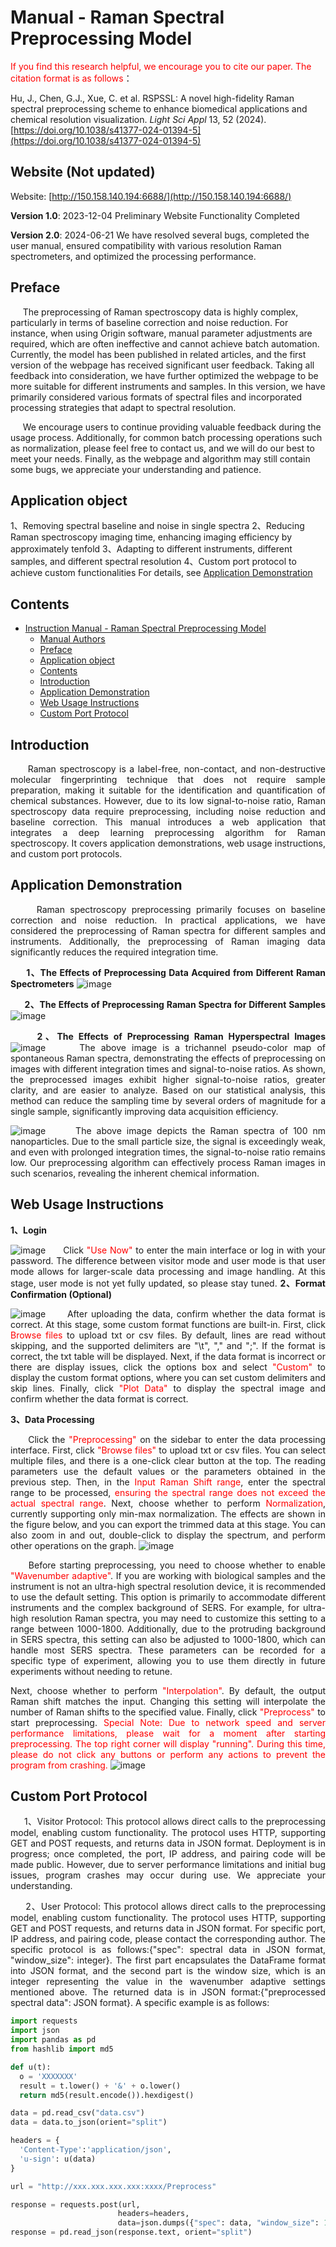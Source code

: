 # Manual - Raman Spectral Preprocessing Model

<span style="color: red;">If you find this research helpful, we encourage you to cite our paper. The citation format is as follows</span>：

Hu, J., Chen, G.J., Xue, C. et al. RSPSSL: A novel high-fidelity Raman spectral preprocessing scheme to enhance biomedical applications and chemical resolution visualization. *Light Sci Appl* 13, 52 (2024). [https://doi.org/10.1038/s41377-024-01394-5](https://doi.org/10.1038/s41377-024-01394-5)


## Website (**Not updated**)
Website: [http://150.158.140.194:6688/](http://150.158.140.194:6688/)

**Version 1.0**: 2023-12-04  Preliminary Website Functionality Completed

**Version 2.0**: 2024-06-21  We have resolved several bugs, completed the user manual, ensured compatibility with various resolution Raman spectrometers, and optimized the processing performance.

## Preface
&nbsp;&nbsp;&nbsp;&nbsp; The preprocessing of Raman spectroscopy data is highly complex, particularly in terms of baseline correction and noise reduction. For instance, when using Origin software, manual parameter adjustments are required, which are often ineffective and cannot achieve batch automation. Currently, the model has been published in related articles, and the first version of the webpage has received significant user feedback. Taking all feedback into consideration, we have further optimized the webpage to be more suitable for different instruments and samples. In this version, we have primarily considered various formats of spectral files and incorporated processing strategies that adapt to spectral resolution.

&nbsp;&nbsp;&nbsp;&nbsp; We encourage users to continue providing valuable feedback during the usage process. Additionally, for common batch processing operations such as normalization, please feel free to contact us, and we will do our best to meet your needs. Finally, as the webpage and algorithm may still contain some bugs, we appreciate your understanding and patience.

## Application object
1、Removing spectral baseline and noise in single spectra
2、Reducing Raman spectroscopy imaging time, enhancing imaging efficiency by approximately tenfold
3、Adapting to different instruments, different samples, and different spectral resolution
4、Custom port protocol to achieve custom functionalities
For details, see [Application Demonstration](#application-demonstration)

## Contents
- [Instruction Manual - Raman Spectral Preprocessing Model](#instruction-manual---raman-spectral-preprocessing-model)
  - [Manual Authors](#manual-authors)
  - [Preface](#preface)
  - [Application object](#application-object)
  - [Contents](#contents)
  - [Introduction](#introduction)
  - [Application Demonstration](#application-demonstration)
  - [Web Usage Instructions](#web-usage-instructions)
  - [Custom Port Protocol](#custom-port-protocol)
  

<!-- This is your Markdown content before the page break -->

<div style="page-break-after: always;"></div>

<!-- This is your Markdown content after the page break -->   

## Introduction
<div style="text-align: justify;">
&nbsp;&nbsp;&nbsp;&nbsp;  Raman spectroscopy is a label-free, non-contact, and non-destructive molecular fingerprinting technique that does not require sample preparation, making it suitable for the identification and quantification of chemical substances. However, due to its low signal-to-noise ratio, Raman spectroscopy data require preprocessing, including noise reduction and baseline correction. This manual introduces a web application that integrates a deep learning preprocessing algorithm for Raman spectroscopy. It covers application demonstrations, web usage instructions, and custom port protocols.

## Application Demonstration
<div style="text-align: justify;">
&nbsp;&nbsp;&nbsp;&nbsp;  Raman spectroscopy preprocessing primarily focuses on baseline correction and noise reduction. In practical applications, we have considered the preprocessing of Raman spectra for different samples and instruments. Additionally, the preprocessing of Raman imaging data significantly reduces the required integration time.

&nbsp;&nbsp;&nbsp;&nbsp;  **1、The Effects of Preprocessing Data Acquired from Different Raman Spectrometers**
![image](./pictures/Ins.jpg)

&nbsp;&nbsp;&nbsp;&nbsp;  **2、The Effects of Preprocessing Raman Spectra for Different Samples**
![image](./pictures/Sample.jpg) 

&nbsp;&nbsp;&nbsp;&nbsp;  **2、The Effects of Preprocessing Raman Hyperspectral Images**
![image](./pictures/Image_1.jpg)
&nbsp;&nbsp;&nbsp;&nbsp;  The above image is a trichannel pseudo-color map of spontaneous Raman spectra, demonstrating the effects of preprocessing on images with different integration times and signal-to-noise ratios. As shown, the preprocessed images exhibit higher signal-to-noise ratios, greater clarity, and are easier to analyze. Based on our statistical analysis, this method can reduce the sampling time by several orders of magnitude for a single sample, significantly improving data acquisition efficiency.

![image](./pictures/Image_2.jpg)
&nbsp;&nbsp;&nbsp;&nbsp;  The above image depicts the Raman spectra of 100 nm nanoparticles. Due to the small particle size, the signal is exceedingly weak, and even with prolonged integration times, the signal-to-noise ratio remains low. Our preprocessing algorithm can effectively process Raman images in such scenarios, revealing the inherent chemical information.

## Web Usage Instructions
**1、Login**

![image](./pictures/Login.jpg)
&nbsp;&nbsp;&nbsp;&nbsp;  Click <span style="color: red;">"Use Now"</span> to enter the main interface or log in with your password. The difference between visitor mode and user mode is that user mode allows for larger-scale data processing and image handling. At this stage, user mode is not yet fully updated, so please stay tuned.
**2、Format Confirmation (Optional)**

![image](./pictures/Format.jpg)
&nbsp;&nbsp;&nbsp;&nbsp;  After uploading the data, confirm whether the data format is correct. At this stage, some custom format functions are built-in. First, click <span style="color: red;">Browse files</span> to upload txt or csv files. By default, lines are read without skipping, and the supported delimiters are "\t", "," and ";". If the format is correct, the txt table will be displayed. Next, if the data format is incorrect or there are display issues, click the options box and select <span style="color: red;">"Custom"</span> to display the custom format options, where you can set custom delimiters and skip lines. Finally, click <span style="color: red;">"Plot Data"</span> to display the spectral image and confirm whether the data format is correct.

**3、Data Processing**

&nbsp;&nbsp;&nbsp;&nbsp;  Click the <span style="color: red;">"Preprocessing"</span> on the sidebar to enter the data processing interface. First, click <span style="color: red;">"Browse files"</span> to upload txt or csv files. You can select multiple files, and there is a one-click clear button at the top. The reading parameters use the default values or the parameters obtained in the previous step. Then, in the <span style="color: red;">Input Raman Shift range</span>, enter the spectral range to be processed, <span style="color: red;">ensuring the spectral range does not exceed the actual spectral range</span>. Next, choose whether to perform <span style="color: red;">Normalization</span>, currently supporting only min-max normalization. The effects are shown in the figure below, and you can export the trimmed data at this stage. You can also zoom in and out, double-click to display the spectrum, and perform other operations on the graph.
![image](./pictures/Pre_1.jpg)

&nbsp;&nbsp;&nbsp;&nbsp;  Before starting preprocessing, you need to choose whether to enable <span style="color: red;">"Wavenumber adaptive"</span>. If you are working with biological samples and the instrument is not an ultra-high spectral resolution device, it is recommended to use the default setting. This option is primarily to accommodate different instruments and the complex background of SERS. For example, for ultra-high resolution Raman spectra, you may need to customize this setting to a range between 1000-1800. Additionally, due to the protruding background in SERS spectra, this setting can also be adjusted to 1000-1800, which can handle most SERS spectra. These parameters can be recorded for a specific type of experiment, allowing you to use them directly in future experiments without needing to retune.

Next, choose whether to perform <span style="color: red;">"Interpolation"</span>. By default, the output Raman shift matches the input. Changing this setting will interpolate the number of Raman shifts to the specified value. Finally, click <span style="color: red;">"Preprocess"</span> to start preprocessing. <span style="color: red;">
Special Note: Due to network speed and server performance limitations, please wait for a moment after starting preprocessing. The top right corner will display "running". During this time, please do not click any buttons or perform any actions to prevent the program from crashing.</span>
![image](./pictures/Pre_2.jpg)

## Custom Port Protocol

&nbsp;&nbsp;&nbsp;&nbsp;  1、Visitor Protocol: This protocol allows direct calls to the preprocessing model, enabling custom functionality. The protocol uses HTTP, supporting GET and POST requests, and returns data in JSON format. Deployment is in progress; once completed, the port, IP address, and pairing code will be made public. However, due to server performance limitations and initial bug issues, program crashes may occur during use. We appreciate your understanding.

&nbsp;&nbsp;&nbsp;&nbsp;  2、User Protocol: This protocol allows direct calls to the preprocessing model, enabling custom functionality. The protocol uses HTTP, supporting GET and POST requests, and returns data in JSON format. For specific port, IP address, and pairing code, please contact the corresponding author. The specific protocol is as follows:{"spec": spectral data in JSON format, "window_size": integer}. The first part encapsulates the DataFrame format into JSON format, and the second part is the window size, which is an integer representing the value in the wavenumber adaptive settings mentioned above. The returned data is in JSON format:{"preprocessed spectral data": JSON format}. A specific example is as follows:
```python
import requests
import json
import pandas as pd
from hashlib import md5

def u(t):
  o = 'XXXXXXX'
  result = t.lower() + '&' + o.lower()
  return md5(result.encode()).hexdigest()

data = pd.read_csv("data.csv")
data = data.to_json(orient="split")

headers = {
  'Content-Type':'application/json',
  'u-sign': u(data)
}

url = "http://xxx.xxx.xxx.xxx:xxxx/Preprocess"

response = requests.post(url, 
                        headers=headers, 
                        data=json.dumps({"spec": data, "window_size": 1000}))
response = pd.read_json(response.text, orient="split")

```
